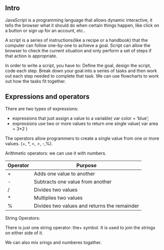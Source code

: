 ## Intro
JavaScript is a programming language that allows dynamic interactive, it tells the browser what it should do when certain things happen, like click on a button or sign up for an account, etc.. 

A script is a series of instructions(like a recipe or a handbook) that the computer can follow one-by-one to achieve a goal. Script can allow the browser to check the current situation and only perform a set of steps if that action is appropriate.

In order to write a script, you have to: Define the goal, design the script, code each step. 
Break down your goal into a series of tasks and then work out each step needed to complete that task. 
We can use flowcharts to work out how the tasks fit together. 




## Expressions and operators 

There are two types of expressions: 
- expressions that just assign a value to a variable( var color = ‘blue’; 
- expressions use two or more values to return one single value( var area = 3*2 )

The operators allow programmers to create a single value from one or more values. (+, *, <, >, -,%).

Arithmetic operators: we can use it with numbers.

|  Operator   |    Purpose                      |
|-------------|---------------------------------|
|     +       |Adds one value to another        |
|     -       |Subtracts one value from another |
|     /       |Divides two values               |
|     *       |Multiplies two values            |
|     %       |Divides two values and returns the remainder|




String Operators: 

There is just one string operator: the+ symbol. It is used to join the strings on either side of it. 

We can also mix srings and numberes togather.



